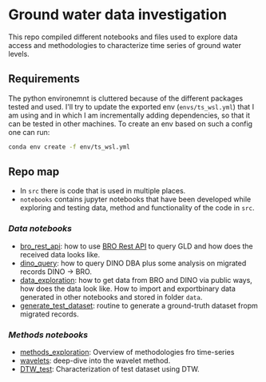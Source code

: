 # Ground water data investigation

This repo compiled different notebooks and files used to explore data access and methodologies to characterize time series of ground water levels.

## Requirements
The python environemnt is cluttered because of the different packages tested and used.
I'll try to update the exported env (`envs/ts_wsl.yml`) that I am using and in which I am incrementally adding dependencies, so that it can be tested in other machines. To create an env based on such a config one can run:
```bash
conda env create -f env/ts_wsl.yml
```

## Repo map
- In `src` there is code that is used in multiple places.
- `notebooks` contains jupyter notebooks that have been developed while exploring and testing data, method and functionality of the code in `src`.
### _Data notebooks_
- [bro_rest_api](notebooks/data_exploration/bro_rest_api.ipynb): how to use [BRO Rest API](https://publiek.broservices.nl/gm/gld/v1/swagger-ui/#/default/seriesAsCSV) to query GLD and how does the received data looks like.
- [dino_query](notebooks/data_exploration/dino_query.ipynb): how to query DINO DBA plus some analysis on migrated records DINO -> BRO.
- [data_exploration](notebooks/data_exploration/data_exploration.ipynb): how to get data from BRO and DINO via public ways, how does the data look like. How to import and exportbinary data generated in other notebooks and stored in folder `data`.
- [generate_test_dataset](notebooks/data_exploration/generate_test_dataset.ipynb): routine to generate a ground-truth dataset fropm migrated records.
### _Methods notebooks_ 
- [methods_exploration](notebooks/methods/methods_exploration.ipynb): Overview of methodologies fro time-series
- [wavelets](notebooks/methods/wavelets.ipynb): deep-dive into the wavelet method.
- [DTW_test](notebooks/methods/DTW_test.ipynb): Characterization of test dataset using DTW.
